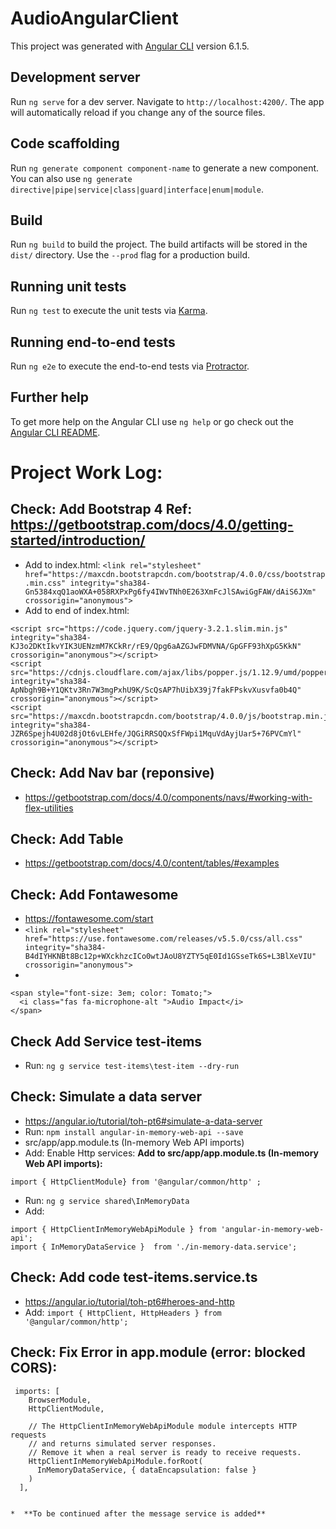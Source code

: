 # AudioAngularClient

This project was generated with [Angular CLI](https://github.com/angular/angular-cli) version 6.1.5.

## Development server

Run `ng serve` for a dev server. Navigate to `http://localhost:4200/`. The app will automatically reload if you change any of the source files.

## Code scaffolding

Run `ng generate component component-name` to generate a new component. You can also use `ng generate directive|pipe|service|class|guard|interface|enum|module`.

## Build

Run `ng build` to build the project. The build artifacts will be stored in the `dist/` directory. Use the `--prod` flag for a production build.

## Running unit tests

Run `ng test` to execute the unit tests via [Karma](https://karma-runner.github.io).

## Running end-to-end tests

Run `ng e2e` to execute the end-to-end tests via [Protractor](http://www.protractortest.org/).

## Further help

To get more help on the Angular CLI use `ng help` or go check out the [Angular CLI README](https://github.com/angular/angular-cli/blob/master/README.md).

# Project Work Log:

## Check: Add Bootstrap 4 Ref: https://getbootstrap.com/docs/4.0/getting-started/introduction/
* Add to index.html: ``` <link rel="stylesheet" href="https://maxcdn.bootstrapcdn.com/bootstrap/4.0.0/css/bootstrap.min.css" integrity="sha384-Gn5384xqQ1aoWXA+058RXPxPg6fy4IWvTNh0E263XmFcJlSAwiGgFAW/dAiS6JXm" crossorigin="anonymous"> ```
* Add to end of index.html:
```
<script src="https://code.jquery.com/jquery-3.2.1.slim.min.js" integrity="sha384-KJ3o2DKtIkvYIK3UENzmM7KCkRr/rE9/Qpg6aAZGJwFDMVNA/GpGFF93hXpG5KkN" crossorigin="anonymous"></script>
<script src="https://cdnjs.cloudflare.com/ajax/libs/popper.js/1.12.9/umd/popper.min.js" integrity="sha384-ApNbgh9B+Y1QKtv3Rn7W3mgPxhU9K/ScQsAP7hUibX39j7fakFPskvXusvfa0b4Q" crossorigin="anonymous"></script>
<script src="https://maxcdn.bootstrapcdn.com/bootstrap/4.0.0/js/bootstrap.min.js" integrity="sha384-JZR6Spejh4U02d8jOt6vLEHfe/JQGiRRSQQxSfFWpi1MquVdAyjUar5+76PVCmYl" crossorigin="anonymous"></script>
```

## Check: Add Nav bar (reponsive)
* https://getbootstrap.com/docs/4.0/components/navs/#working-with-flex-utilities

## Check: Add Table
* https://getbootstrap.com/docs/4.0/content/tables/#examples

## Check: Add Fontawesome
* https://fontawesome.com/start
* ``` <link rel="stylesheet" href="https://use.fontawesome.com/releases/v5.5.0/css/all.css" integrity="sha384-B4dIYHKNBt8Bc12p+WXckhzcICo0wtJAoU8YZTY5qE0Id1GSseTk6S+L3BlXeVIU" crossorigin="anonymous"> ```
* 
```
<span style="font-size: 3em; color: Tomato;">
  <i class="fas fa-microphone-alt ">Audio Impact</i>
</span>
```
## Check Add Service test-items 
* Run: ``` ng g service test-items\test-item --dry-run ```

## Check: Simulate a data server
* https://angular.io/tutorial/toh-pt6#simulate-a-data-server
* Run: ``` npm install angular-in-memory-web-api --save  ```
* src/app/app.module.ts (In-memory Web API imports)
* Add: Enable Http services: **Add to src/app/app.module.ts (In-memory Web API imports):** 
```
import { HttpClientModule} from '@angular/common/http' ;
```
* Run: ``` ng g service shared\InMemoryData ```
* Add:
 ```
import { HttpClientInMemoryWebApiModule } from 'angular-in-memory-web-api';
import { InMemoryDataService }  from './in-memory-data.service';
```
## Check: Add code test-items.service.ts
* https://angular.io/tutorial/toh-pt6#heroes-and-http
* Add: ``` import { HttpClient, HttpHeaders } from '@angular/common/http'; ```

## Check: Fix Error in app.module (error: blocked CORS):
```
 imports: [
    BrowserModule,
    HttpClientModule,

    // The HttpClientInMemoryWebApiModule module intercepts HTTP requests
    // and returns simulated server responses.
    // Remove it when a real server is ready to receive requests.
    HttpClientInMemoryWebApiModule.forRoot(
      InMemoryDataService, { dataEncapsulation: false }
    )
  ],


*  **To be continued after the message service is added**